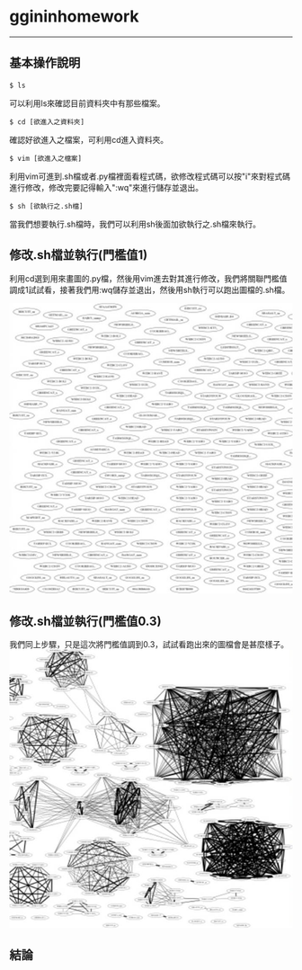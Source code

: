 # ggininhomework
---
## 基本操作說明
```
$ ls
```
可以利用ls來確認目前資料夾中有那些檔案。
```
$ cd [欲進入之資料夾]
```
確認好欲進入之檔案，可利用cd進入資料夾。
```
$ vim [欲進入之檔案]
```
利用vim可進到.sh檔或者.py檔裡面看程式碼，欲修改程式碼可以按"i"來對程式碼進行修改，修改完要記得輸入":wq"來進行儲存並退出。
```
$ sh [欲執行之.sh檔]
```
當我們想要執行.sh檔時，我們可以利用sh後面加欲執行之.sh檔來執行。
## 修改.sh檔並執行(門檻值1)
利用cd選到用來畫圖的.py檔，然後用vim進去對其進行修改，我們將關聯門檻值調成1試試看，接著我們用:wq儲存並退出，然後用sh執行可以跑出圖檔的.sh檔。

![](https://github.com/ggininboy/ggininhomework/blob/main/%E9%96%80%E6%AA%BB1.jpg?raw=true)
## 修改.sh檔並執行(門檻值0.3)
我們同上步驟，只是這次將門檻值調到0.3，試試看跑出來的圖檔會是甚麼樣子。
<br>
![](https://github.com/ggininboy/ggininhomework/blob/main/%E9%96%80%E6%AA%BB0.3.jpg?raw=true)
## 結論
